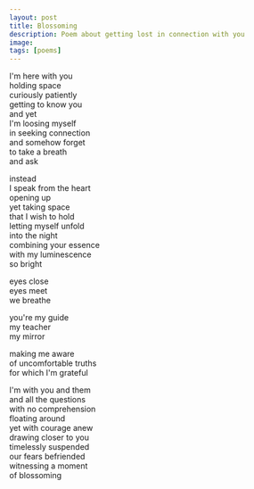 ```yaml
---
layout: post
title: Blossoming
description: Poem about getting lost in connection with you
image: 
tags: [poems]
---
```


I'm here with you<br>
holding space<br>
curiously patiently<br>
getting to know you<br>
and yet <br>
I'm loosing myself<br> 
in seeking connection<br>
and somehow forget <br>
to take a breath<br>
and ask<br>

instead<br>
I speak from the heart<br>
opening up <br>
yet taking space<br> 
that I wish to hold<br>
letting myself unfold<br>
into the night<br>
combining your essence<br>
with my luminescence<br>
so bright<br>

eyes close <br>
eyes meet <br>
we breathe<br>

you're my guide<br> 
my teacher<br>
my mirror<br>

making me aware<br> 
of uncomfortable truths<br>
for which I'm grateful<br>

I'm with you and them <br>
and all the questions <br>
with no comprehension<br>
floating around<br>
yet with courage anew<br>
drawing closer to you<br>
timelessly suspended <br>
our fears befriended<br>
witnessing a moment<br>
of blossoming<br>